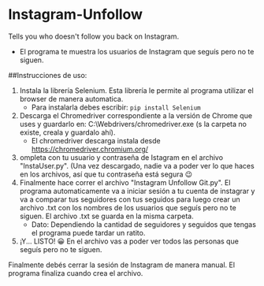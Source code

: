 # Instagram-Unfollow
Tells you who doesn't follow you back on Instagram.
- El programa te muestra los usuarios de Instagram que seguís pero no te siguen.

##Instrucciones de uso:
1. Instala la librería Selenium. Esta librería le permite al programa utilizar el browser de manera automatica.
    - Para instalarla debes escribir: ```pip install Selenium```
2. Descarga el Chromedriver correspondiente a la versión de Chrome que uses y guardarlo en: C:\Webdrivers/chromedriver.exe (s la carpeta no existe, creala y guardalo ahí).
    - El chromedriver descarga instala desde https://chromedriver.chromium.org/ 
3. ompleta con tu usuario y contraseña de Istagram en el archivo "InstaUser.py". (Una vez descargado, nadie va a poder ver lo que haces en los archivos, así que tu contraseña está segura :wink: 
4. Finalmente hace correr el archivo "Instagram Unfollow Git.py". El programa automaticamente va a iniciar sesión a tu cuenta de instagrar y va a comparar tus seguidores con tus seguidos para luego crear un archivo .txt con los nombres de los usuarios que seguís pero no te siguen. El archivo .txt se guarda en la misma carpeta.
    - Dato: Dependiendo la cantidad de seguidores y seguidos que tengas el programa puede tardar un ratito.
5. ¡Y... LISTO! :grinning: En el archivo vas a poder ver todos las personas que seguís pero no te siguen.

Finalmente debés cerrar la sesión de Instagram de manera manual. El programa finaliza cuando crea el archivo.
